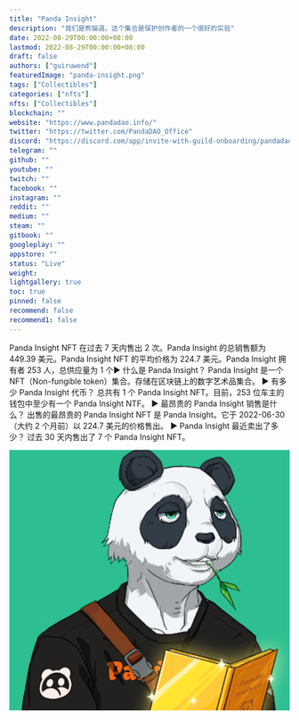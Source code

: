 ```yaml
---
title: "Panda Insight"
description: "我们是熊猫道。这个集合是保护创作者的一个很好的实验"
date: 2022-08-29T00:00:00+08:00
lastmod: 2022-08-29T00:00:00+08:00
draft: false
authors: ["guiruwend"]
featuredImage: "panda-insight.png"
tags: ["Collectibles"]
categories: ["nfts"]
nfts: ["Collectibles"]
blockchain: ""
website: "https://www.pandadao.info/"
twitter: "https://twitter.com/PandaDAO_Office"
discord: "https://discord.com/app/invite-with-guild-onboarding/pandadao"
telegram: ""
github: ""
youtube: ""
twitch: ""
facebook: ""
instagram: ""
reddit: ""
medium: ""
steam: ""
gitbook: ""
googleplay: ""
appstore: ""
status: "Live"
weight: 
lightgallery: true
toc: true
pinned: false
recommend: false
recommend1: false
---
```

Panda Insight NFT 在过去 7 天内售出 2 次。Panda Insight 的总销售额为 449.39 美元。Panda Insight NFT 的平均价格为 224.7 美元。Panda Insight 拥有者 253 人，总供应量为 1 个▶ 什么是 Panda Insight？
Panda Insight 是一个 NFT（Non-fungible token）集合。存储在区块链上的数字艺术品集合。
▶ 有多少 Panda Insight 代币？
总共有 1 个 Panda Insight NFT。目前，253 位车主的钱包中至少有一个 Panda Insight NTF。
▶ 最昂贵的 Panda Insight 销售是什么？
出售的最昂贵的 Panda Insight NFT 是 Panda Insight。它于 2022-06-30（大约 2 个月前）以 224.7 美元的价格售出。
▶ Panda Insight 最近卖出了多少？
过去 30 天内售出了 7 个 Panda Insight NFT。

![nft](01.png)
